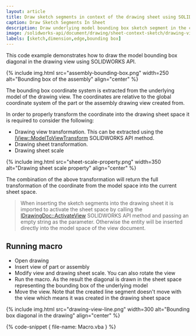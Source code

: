 ```yaml
---
layout: article
title: Draw sketch segments in context of the drawing sheet using SOLIDWORKS API
caption: Draw Sketch Segments In Sheet
description: Draw underlying model bounding box sketch segment in the context of the drawing sheet using SOLIDWORKS API
image: /solidworks-api/document/drawing/sheet-context-sketch/drawing-view-line.png
labels: [sketch,dimension,edge,bounding box]
---
```

This code example demonstrates how to draw the model bounding box diagonal in the drawing view using SOLIDWORKS API.

{% include img.html src="assembly-bounding-box.png" width=250 alt="Bounding box of the assembly" align="center" %}

The bounding box coordinate system is extracted from the underlying model of the drawing view. The coordinates are relative to the global coordinate system of the part or the assembly drawing view created from.

In order to properly transform the coordinate into the drawing sheet space it is required to consider the following:

* Drawing view transformation. This can be extracted using the [IView::ModelToViewTransform](http://help.solidworks.com/2018/english/api/sldworksapi/solidworks.interop.sldworks~solidworks.interop.sldworks.iview~modeltoviewtransform.html) SOLIDWORKS API method.
* Drawing sheet transformation.
* Drawing sheet scale

{% include img.html src="sheet-scale-property.png" width=350 alt="Drawing sheet scale property" align="center" %}

The combination of the above transformation will return the full transformation of the coordinate from the model space into the current sheet space.

> When inserting the sketch segments into the drawing sheet it is imported to activate the sheet space by calling the [IDrawingDoc::ActivateView](http://help.solidworks.com/2018/english/api/sldworksapi/solidworks.interop.sldworks~solidworks.interop.sldworks.idrawingdoc~activateview.html) SOLIDWORKS API method and passing an empty string as the parameter. Otherwise the entity will be inserted directly into the model space of the view document.

## Running macro

* Open drawing
* Insert view of part or assembly
* Modify view and drawing sheet scale. You can also rotate the view
* Run the macro. As the result the diagonal is drawn in the sheet space representing the bounding box of the underlying model
* Move the view. Note that the created line segment doesn't move with the view which means it was created in the drawing sheet space

{% include img.html src="drawing-view-line.png" width=300 alt="Bounding box diagonal in the drawing" align="center" %}

{% code-snippet { file-name: Macro.vba } %}
